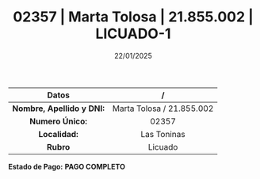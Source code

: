 ﻿---
title: 02357 | Marta Tolosa | 21.855.002 | LICUADO-1
date: 22/01/2025
draft: false
tags: ['las-toninas', 'titular', 'licuado']
---

|          **Datos**          |  /  |
|:---------------------------:|:---:|
| **Nombre, Apellido y DNI:** | Marta Tolosa / 21.855.002 |
|      **Numero Único:**      | 02357 |
|        **Localidad:**       | Las Toninas |
|          **Rubro**          | Licuado |

**Estado de Pago:** **PAGO COMPLETO**
